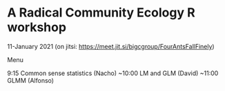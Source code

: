 # A Radical Community Ecology R workshop

11-January 2021 (on jitsi: https://meet.jit.si/bigcgroup/FourAntsFallFinely)

Menu

  9:15  Common sense statistics (Nacho)
~10:00 LM and GLM (David)
~11:00 GLMM (Alfonso)

